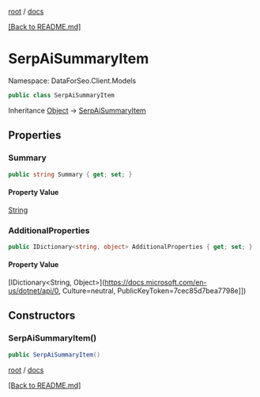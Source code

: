 [root](./../ "root") / [docs](./ "docs")

[[Back to README.md]](./../README.md "[Back to README.md]")

# SerpAiSummaryItem

Namespace: DataForSeo.Client.Models

```csharp
public class SerpAiSummaryItem
```

Inheritance [Object](https://docs.microsoft.com/en-us/dotnet/api/Object) → [SerpAiSummaryItem](./SerpAiSummaryItem.md)

## Properties

### **Summary**

```csharp
public string Summary { get; set; }
```

#### Property Value

[String](https://docs.microsoft.com/en-us/dotnet/api/String)<br>

### **AdditionalProperties**

```csharp
public IDictionary<string, object> AdditionalProperties { get; set; }
```

#### Property Value

[IDictionary&lt;String, Object&gt;](https://docs.microsoft.com/en-us/dotnet/api/0, Culture=neutral, PublicKeyToken=7cec85d7bea7798e]])<br>

## Constructors

### **SerpAiSummaryItem()**

```csharp
public SerpAiSummaryItem()
```

[root](./../ "root") / [docs](./ "docs")

[[Back to README.md]](./../README.md "[Back to README.md]")